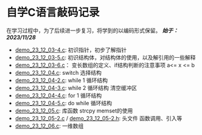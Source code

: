 # 自学C语言敲码记录
在学习过程中，为了后续进一步复习，将学到的以编码形式保留。 ***始于：2023/11/28***

- [demo_23_12_03-4.c](demo_23_12_03-4.c): 初识指针，初步了解指针
- [demo_23_12_03-5.c](demo_23_12_03-5.c): 初识结构体，对结构体的使用，以及解引用的一些解释
- [demo_23_12_03-6.c](demo_23_12_03-6.c)： 变长数组的定义、if结构判断的注意事项 a<= x <= b
- [demo_23_12_04.c](demo_23_12_04.c): switch 选择结构
- [demo_23_12_04-2.c](demo_23_12_04-2.c): while 1 循环结构
- [demo_23_12_04-3.c](demo_23_12_04-3.c): while 2 循环结构 清空缓冲区
- [demo_23_12_04-4.c](demo_23_12_04-4.c): for 1 循环结构
- [demo_23_12_04-5.c](demo_23_12_04-5.c): do while 循环结构
- [demo_23_12_05.c](demo_23_12_05.c): 库函数 strcpy memset的使用
- [demo_23_12_05-2.c](demo_23_12_05-2.c) / [demo_23_12_05-2.h](demo_23_12_05-2.h): 头文件 函数调用、引入等
- [demo_23_12_06.c](demo_23_12_06.c): 一维数组